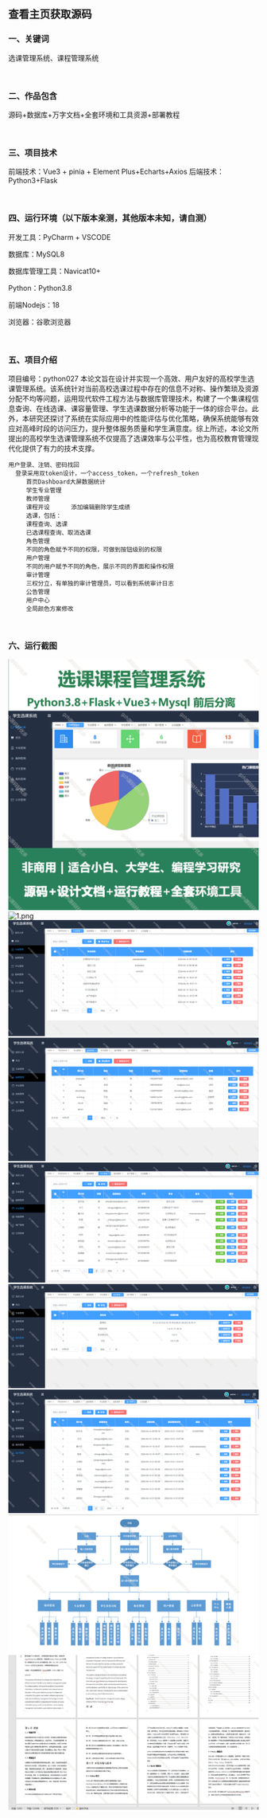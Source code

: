  
## 查看主页获取源码


### 一、关键词

选课管理系统、课程管理系统

<br/>

### 二、作品包含

源码+数据库+万字文档+全套环境和工具资源+部署教程


<br/>

### 三、项目技术

前端技术：Vue3 + pinia + Element Plus+Echarts+Axios
后端技术：Python3+Flask
  

<br/>

### 四、运行环境（以下版本亲测，其他版本未知，请自测）

开发工具：PyCharm + VSCODE

数据库：MySQL8

数据库管理工具：Navicat10+

Python：Python3.8

前端Nodejs：18

浏览器：谷歌浏览器



<br/>

### 五、项目介绍

项目编号：python027
  本论文旨在设计并实现一个高效、用户友好的高校学生选课管理系统。该系统针对当前高校选课过程中存在的信息不对称、操作繁琐及资源分配不均等问题，运用现代软件工程方法与数据库管理技术，构建了一个集课程信息查询、在线选课、课容量管理、学生选课数据分析等功能于一体的综合平台。此外，本研究还探讨了系统在实际应用中的性能评估与优化策略，确保系统能够有效应对高峰时段的访问压力，提升整体服务质量和学生满意度。综上所述，本论文所提出的高校学生选课管理系统不仅提高了选课效率与公平性，也为高校教育管理现代化提供了有力的技术支撑。

    用户登录、注销、密码找回
      登录采用双token设计，一个access_token，一个refresh_token
         首页Dashboard大屏数据统计
         学生专业管理
         教师管理
         课程开设      添加编辑删除学生成绩
         选课，包括：
         课程查询、选课
         已选课程查询、取消选课
         角色管理
         不同的角色赋予不同的权限，可做到按钮级别的权限
         用户管理
         不同的用户赋予不同的角色，展示不同的界面和操作权限
         审计管理
         三权分立，有单独的审计管理员，可以看到系统审计日志
         公告管理
         用户中心
         全局颜色方案修改


<br/>

### 六、运行截图

![cover.png](./cover.png)
![1.png](./1.png)
![2.png](./2.png)
![3.png](./3.png)
![4.png](./4.png)
![5.png](./5.png)
![6.png](./6.png)
![7.png](./7.png)
![8.png](./8.png)
